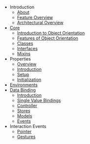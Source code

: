 - Introduction
  - [About](/introduction/about.md)
  - [Feature Overview](/introduction/features.md)
  - [Architectural Overview](/introduction/architecture.md)
- [Core](/core/)
  - [Introduction to Object Orientation](/core/oo_introduction.md)
  - [Features of Object Orientation](/core/oo_feature_summary.md)
  - [Classes](/core/classes.md)
  - [Interfaces](/core/interfaces.md)
  - [Mixins](/core/mixins.md)
- Properties
  - [Overview](/core/property_features.md)
  - [Introduction](/core/understanding_properties.md)
  - [Setup](/core/defining_properties.md)
  - [Initialization](/core/property_behavior.md)
- [Environments](/core/environment.md)
- [Data Binding](/data_binding.md)
  - [Introduction](/data_binding/)
  - [Single Value Bindings](/data_binding/single_value_binding.md)
  - [Controller](/data_binding/controller.md)
  - [Stores](/data_binding/stores.md)
  - [Models](/data_binding/models.md)
  - [Events](/data_binding/events.md)
- Interaction Events
  - [Pointer](/core/pointer.md)
  - [Gestures](/core/gestures.md)
